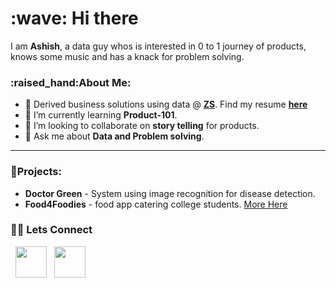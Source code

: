 
<h1>:wave: Hi there </h1>

I am **Ashish**, a data guy whos is interested in 0 to 1 journey of products, knows some music and has a knack for problem solving.
<h3>:raised_hand:About Me:</h3>

- 🔭 Derived business solutions using data @ [**ZS**](https://www.zs.com/). Find my resume [**here**]()
- 🌱 I’m currently learning **Product-101**.
- 👯 I’m looking to collaborate on **story telling** for products.
- 💬 Ask me about **Data and Problem solving**.

---

<h3>👷Projects:</h3>

- **Doctor Green** - System using image recognition for disease detection.
- **Food4Foodies** - food app catering college students. [More Here](https://github.com/ASHISH-KUMAR-PANDEY/Food-App)

<h3> 🤝🏻 Lets Connect </h3>

&nbsp; <a href="https://www.linkedin.com/in/ashish-pandey-15042000/" target="_blank" rel="noopener noreferrer"><img src="https://img.icons8.com/plasticine/100/000000/linkedin.png" width="50" /></a>
&nbsp; <a href="mailto:ashishkumarpandey2000@gmail.com" target="_blank" rel="noopener noreferrer"><img src="https://img.icons8.com/plasticine/100/000000/gmail.png"  width="50" /></a>
</p>
